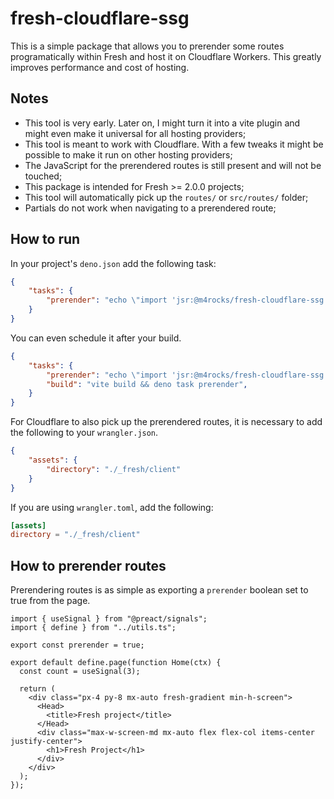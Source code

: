 # fresh-cloudflare-ssg

This is a simple package that allows you to prerender some routes programatically within
Fresh and host it on Cloudflare Workers. This greatly improves performance and cost of hosting.

## Notes
* This tool is very early. Later on, I might turn it into a vite plugin and might even make it universal for all hosting providers;
* This tool is meant to work with Cloudflare. With a few tweaks it might be possible to make it run on other hosting providers;
* The JavaScript for the prerendered routes is still present and will not be touched;
* This package is intended for Fresh >= 2.0.0 projects;
* This tool will automatically pick up the `routes/` or `src/routes/` folder;
* Partials do not work when navigating to a prerendered route;

## How to run

In your project's `deno.json` add the following task:
```json
{
	"tasks": {
		"prerender": "echo \"import 'jsr:@m4rocks/fresh-cloudflare-ssg'\" | deno run -A -",
	}
}
```

You can even schedule it after your build.
```json
{
	"tasks": {
		"prerender": "echo \"import 'jsr:@m4rocks/fresh-cloudflare-ssg'\" | deno run -A -",
		"build": "vite build && deno task prerender",
	}
}
```

For Cloudflare to also pick up the prerendered routes, it is necessary to add the following to your `wrangler.json`.
```json
{
	"assets": {
		"directory": "./_fresh/client"
	}
}
```

If you are using `wrangler.toml`, add the following:
```toml
[assets]
directory = "./_fresh/client"
```

## How to prerender routes

Prerendering routes is as simple as exporting a `prerender` boolean set to true from the page.

```tsx
import { useSignal } from "@preact/signals";
import { define } from "../utils.ts";

export const prerender = true;

export default define.page(function Home(ctx) {
  const count = useSignal(3);

  return (
    <div class="px-4 py-8 mx-auto fresh-gradient min-h-screen">
      <Head>
        <title>Fresh project</title>
      </Head>
      <div class="max-w-screen-md mx-auto flex flex-col items-center justify-center">
        <h1>Fresh Project</h1>
      </div>
    </div>
  );
});

```

